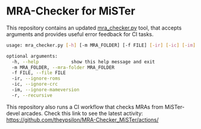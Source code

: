 # MRA-Checker for MiSTer

This repository contains an updated [mra_checker.py](mra_checker.py) tool, that accepts arguments and provides useful error feedback for CI tasks.

```bash
usage: mra_checker.py [-h] [-m MRA_FOLDER] [-f FILE] [-ir] [-ic] [-im] [-r]

optional arguments:
  -h, --help            show this help message and exit
  -m MRA_FOLDER, --mra-folder MRA_FOLDER
  -f FILE, --file FILE
  -ir, --ignore-roms
  -ic, --ignore-crc
  -im, --ignore-mameversion
  -r, --recursive
```

This repository also runs a CI workflow that checks MRAs from MiSTer-devel arcades.
Check this link to see the latest activity: https://github.com/theypsilon/MRA-Checker_MiSTer/actions/